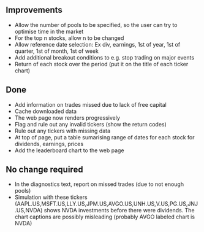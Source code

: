 Improvements
--
- Allow the number of pools to be specified, so the user can try to optimise time in the market
- For the top n stocks, allow n to be changed
- Allow reference date selection: Ex div, earnings, 1st of  year, 1st of quarter, 1st of month, 1st of week
- Add additional breakout conditions to e.g. stop trading on major events 
- Return of each stock over the period (put it on the title of each ticker chart)

Done
--
- Add information on trades missed due to lack of free capital 
- Cache downloaded data
- The web page now renders progressively
- Flag and rule out any invalid tickers (show the return codes)
- Rule out any tickers with missing data
- At top of page, put a table sumarising range of dates for each stock for dividends, earnings, prices
- Add the leaderboard chart to the web page

No change required
--
- In the diagnostics text, report on missed trades (due to not enough pools)
- Simulation with these tickers (AAPL.US,MSFT.US,LLY.US,JPM.US,AVGO.US,UNH.US,V.US,PG.US,JNJ.US,NVDA) shows NVDA investments before there were dividends. The chart captions are possibly misleading (probably AVGO labeled chart is NVDA)
